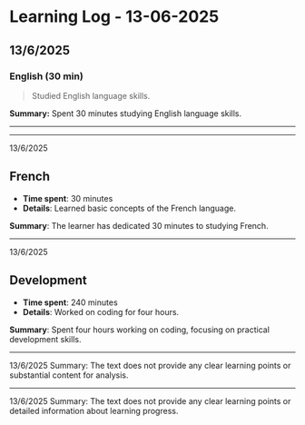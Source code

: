# Learning Log - 13-06-2025

## 13/6/2025

### English (30 min)

> Studied English language skills.

**Summary:** Spent 30 minutes studying English language skills.

---


---

13/6/2025

## French

- **Time spent**: 30 minutes
- **Details**: Learned basic concepts of the French language.

**Summary**: The learner has dedicated 30 minutes to studying French.


---

13/6/2025

## Development

- **Time spent**: 240 minutes
- **Details**: Worked on coding for four hours.

**Summary**: Spent four hours working on coding, focusing on practical development skills.


---

13/6/2025
Summary: The text does not provide any clear learning points or substantial content for analysis.


---

13/6/2025
Summary: The text does not provide any clear learning points or detailed information about learning progress.

